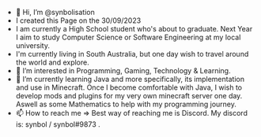 - 👋 Hi, I’m @synbolisation
- I created this Page on the 30/09/2023
- I am currently a High School student who's about to graduate. Next Year I aim to study Computer Science or Software Engineering at my local university.
- I'm currently living in South Australia, but one day wish to travel around the world and explore. 
- 👀 I’m interested in Programming, Gaming, Technology & Learning.
- 🌱 I’m currently learning Java and more specifically, its implementation and use in Minecraft. Once I become comfortable with Java, I wish to develop mods and plugins for my very own minecraft server one day. Aswell as some Mathematics to help with my programming journey.
- 📫 How to reach me => Best way of reaching me is Discord. My discord is: synbol / synbol#9873 .

<!---
synbolisation/synbolisation is a ✨ special ✨ repository because its `README.md` (this file) appears on your GitHub profile.
You can click the Preview link to take a look at your changes.
--->
